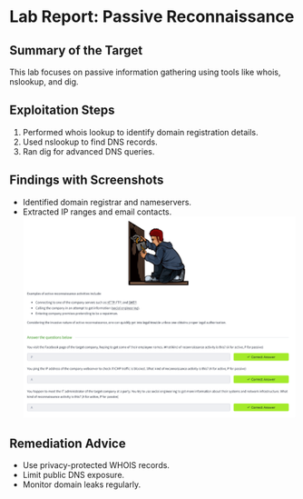 # Lab Report: Passive Reconnaissance

## Summary of the Target
This lab focuses on passive information gathering using tools like whois, nslookup, and dig.

## Exploitation Steps
1. Performed whois lookup to identify domain registration details.  
2. Used nslookup to find DNS records.  
3. Ran dig for advanced DNS queries.

## Findings with Screenshots
- Identified domain registrar and nameservers.  
- Extracted IP ranges and email contacts.  
![Screenshot](passive-recon.png)

## Remediation Advice
- Use privacy-protected WHOIS records.  
- Limit public DNS exposure.  
- Monitor domain leaks regularly.

